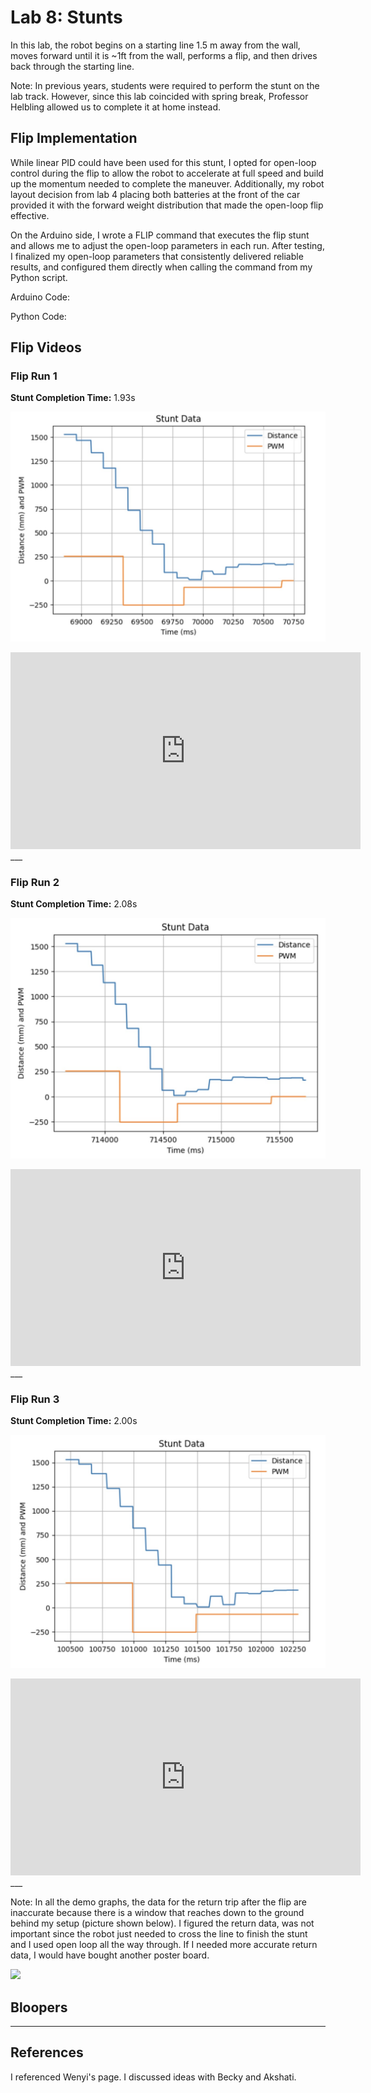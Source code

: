 # Lab 8: Stunts

In this lab, the robot begins on a starting line 1.5 m away from the wall, moves forward until it is ~1ft from the wall, performs a flip, and then drives back through the starting line.

Note: In previous years, students were required to perform the stunt on the lab track. However, since this lab coincided with spring break, Professor Helbling allowed us to complete it at home instead.

## Flip Implementation
While linear PID could have been used for this stunt, I opted for open-loop control during the flip to allow the robot to accelerate at full speed and build up the momentum needed to complete the maneuver. Additionally, my robot layout decision from lab 4 placing both batteries at the front of the car provided it with the forward weight distribution that made the open-loop flip effective.

On the Arduino side, I wrote a FLIP command that executes the flip stunt and allows me to adjust the open-loop parameters in each run. After testing, I finalized my open-loop parameters that consistently delivered reliable results, and configured them directly when calling the command from my Python script.

Arduino Code:

Python Code:


## Flip Videos
### Flip Run 1
**Stunt Completion Time:** 1.93s

![](images/Lab8/Flip1.jpeg)

<iframe width="560" height="315" src="https://www.youtube.com/embed/XyZOh4HU9a8" frameborder="0" allow="accelerometer; autoplay; encrypted-media; gyroscope; picture-in-picture" allowfullscreen></iframe>
___

### Flip Run 2
**Stunt Completion Time:** 2.08s

![](images/Lab8/Flip2.jpeg)

<iframe width="560" height="315" src="https://www.youtube.com/embed/IG5O3Za6K4k" frameborder="0" allow="accelerometer; autoplay; encrypted-media; gyroscope; picture-in-picture" allowfullscreen></iframe>
___

### Flip Run 3
**Stunt Completion Time:** 2.00s

![](images/Lab8/Flip3.jpeg)

<iframe width="560" height="315" src="https://www.youtube.com/embed/H5lXT2y9cxg" frameborder="0" allow="accelerometer; autoplay; encrypted-media; gyroscope; picture-in-picture" allowfullscreen></iframe>
___

Note: In all the demo graphs, the data for the return trip after the flip are inaccurate because there is a window that reaches down to the ground behind my setup (picture shown below). I figured the return data, was not important since the robot just needed to cross the line to finish the stunt and I used open loop all the way through. If I needed more accurate return data, I would have bought another poster board.

![](images/Lab8/Window.jpg)

## Bloopers
___
## References
 I referenced Wenyi's page. I discussed ideas with Becky and Akshati.
